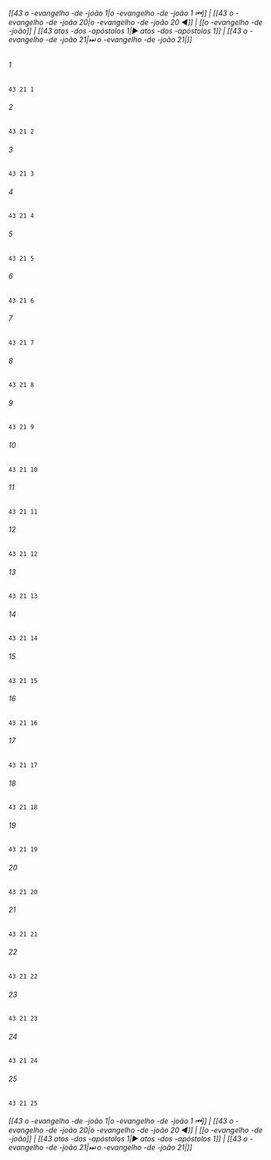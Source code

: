 
###### [[43 o -evangelho -de -joão 1|o -evangelho -de -joão 1 ⏮]] | [[43 o -evangelho -de -joão 20|o -evangelho -de -joão 20 ◀]] | [[o -evangelho -de -joão]] | [[43 atos -dos -apóstolos 1|▶ atos -dos -apóstolos 1]] | [[43 o -evangelho -de -joão 21|⏭ o -evangelho -de -joão 21|]]

###### 1
``` verse
43 21 1 
```
###### 2
``` verse
43 21 2 
```
###### 3
``` verse
43 21 3 
```
###### 4
``` verse
43 21 4 
```
###### 5
``` verse
43 21 5 
```
###### 6
``` verse
43 21 6 
```
###### 7
``` verse
43 21 7 
```
###### 8
``` verse
43 21 8 
```
###### 9
``` verse
43 21 9 
```
###### 10
``` verse
43 21 10 
```
###### 11
``` verse
43 21 11 
```
###### 12
``` verse
43 21 12 
```
###### 13
``` verse
43 21 13 
```
###### 14
``` verse
43 21 14 
```
###### 15
``` verse
43 21 15 
```
###### 16
``` verse
43 21 16 
```
###### 17
``` verse
43 21 17 
```
###### 18
``` verse
43 21 18 
```
###### 19
``` verse
43 21 19 
```
###### 20
``` verse
43 21 20 
```
###### 21
``` verse
43 21 21 
```
###### 22
``` verse
43 21 22 
```
###### 23
``` verse
43 21 23 
```
###### 24
``` verse
43 21 24 
```
###### 25
``` verse
43 21 25 
```

###### [[43 o -evangelho -de -joão 1|o -evangelho -de -joão 1 ⏮]] | [[43 o -evangelho -de -joão 20|o -evangelho -de -joão 20 ◀]] | [[o -evangelho -de -joão]] | [[43 atos -dos -apóstolos 1|▶ atos -dos -apóstolos 1]] | [[43 o -evangelho -de -joão 21|⏭ o -evangelho -de -joão 21|]]

